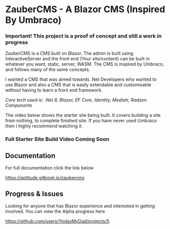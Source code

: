 # ZauberCMS - A Blazor CMS (Inspired By Umbraco)

### Important! This project is a proof of concept and still a work in progress

ZauberCMS is a CMS built on Blazor. The admin is built using InteractiveServer and 
the front end (Your site/content) can be built in whatever you want, static, server, WASM. The CMS is inspired by Umbraco, and follows many of the 
same concepts.

I wanted a CMS that was aimed towards .Net Developers who wanted to use Blazor and also a CMS that is easily extendable and customisable without 
having to learn a front end framework.

_Core tech used is: .Net 8, Blazor, EF Core, Identity, Mediatr, Radzen Components_

The video below shows the starter site being built. It covers building a site from nothing, to complete finished site. If you have never used Umbraco 
then I highly recommend watching it.

### Full Starter Site Build Video Coming Soon

## Documentation

For full documentation click the link below

https://aptitude.gitbook.io/zaubercms

## Progress & Issues

Looking for anyone that has Blazor experience and interested in getting involved. You can view the Alpha progress here

https://github.com/users/YodasMyDad/projects/5